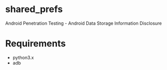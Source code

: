 # shared_prefs
Android Penetration Testing - Android Data Storage Information Disclosure
# Requirements
- python3.x
- adb  
